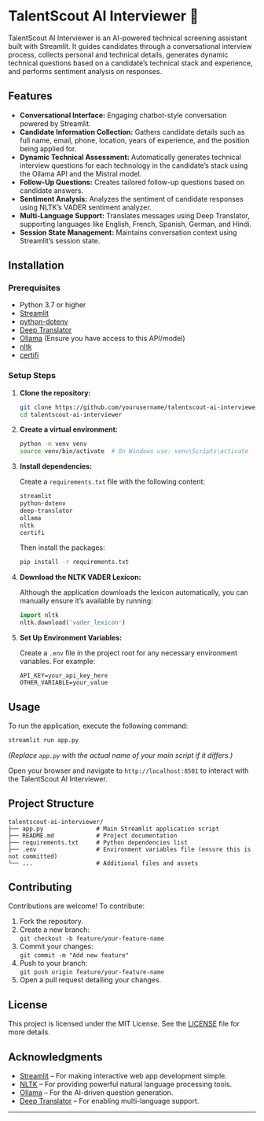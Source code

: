 
# TalentScout AI Interviewer 🤖

TalentScout AI Interviewer is an AI-powered technical screening assistant built with Streamlit. It guides candidates through a conversational interview process, collects personal and technical details, generates dynamic technical questions based on a candidate’s technical stack and experience, and performs sentiment analysis on responses.

## Features

- **Conversational Interface:** Engaging chatbot-style conversation powered by Streamlit.
- **Candidate Information Collection:** Gathers candidate details such as full name, email, phone, location, years of experience, and the position being applied for.
- **Dynamic Technical Assessment:** Automatically generates technical interview questions for each technology in the candidate’s stack using the Ollama API and the Mistral model.
- **Follow-Up Questions:** Creates tailored follow-up questions based on candidate answers.
- **Sentiment Analysis:** Analyzes the sentiment of candidate responses using NLTK’s VADER sentiment analyzer.
- **Multi-Language Support:** Translates messages using Deep Translator, supporting languages like English, French, Spanish, German, and Hindi.
- **Session State Management:** Maintains conversation context using Streamlit’s session state.

## Installation

### Prerequisites

- Python 3.7 or higher
- [Streamlit](https://streamlit.io/)
- [python-dotenv](https://pypi.org/project/python-dotenv/)
- [Deep Translator](https://pypi.org/project/deep-translator/)
- [Ollama](https://github.com/ollama/ollama) (Ensure you have access to this API/model)
- [nltk](https://www.nltk.org/)
- [certifi](https://pypi.org/project/certifi/)

### Setup Steps

1. **Clone the repository:**

   ```bash
   git clone https://github.com/yourusername/talentscout-ai-interviewer.git
   cd talentscout-ai-interviewer
   ```

2. **Create a virtual environment:**

   ```bash
   python -m venv venv
   source venv/bin/activate  # On Windows use: venv\Scripts\activate
   ```

3. **Install dependencies:**

   Create a `requirements.txt` file with the following content:

   ```txt
   streamlit
   python-dotenv
   deep-translator
   ollama
   nltk
   certifi
   ```

   Then install the packages:

   ```bash
   pip install -r requirements.txt
   ```

4. **Download the NLTK VADER Lexicon:**

   Although the application downloads the lexicon automatically, you can manually ensure it’s available by running:

   ```python
   import nltk
   nltk.download('vader_lexicon')
   ```

5. **Set Up Environment Variables:**

   Create a `.env` file in the project root for any necessary environment variables. For example:

   ```env
   API_KEY=your_api_key_here
   OTHER_VARIABLE=your_value
   ```

## Usage

To run the application, execute the following command:

```bash
streamlit run app.py
```

*(Replace `app.py` with the actual name of your main script if it differs.)*

Open your browser and navigate to `http://localhost:8501` to interact with the TalentScout AI Interviewer.

## Project Structure

```
talentscout-ai-interviewer/
├── app.py               # Main Streamlit application script
├── README.md            # Project documentation
├── requirements.txt     # Python dependencies list
├── .env                 # Environment variables file (ensure this is not committed)
└── ...                  # Additional files and assets
```

## Contributing

Contributions are welcome! To contribute:

1. Fork the repository.
2. Create a new branch:  
   `git checkout -b feature/your-feature-name`
3. Commit your changes:  
   `git commit -m "Add new feature"`
4. Push to your branch:  
   `git push origin feature/your-feature-name`
5. Open a pull request detailing your changes.

## License

This project is licensed under the MIT License. See the [LICENSE](LICENSE) file for more details.

## Acknowledgments

- [Streamlit](https://streamlit.io/) – For making interactive web app development simple.
- [NLTK](https://www.nltk.org/) – For providing powerful natural language processing tools.
- [Ollama](https://github.com/ollama/ollama) – For the AI-driven question generation.
- [Deep Translator](https://pypi.org/project/deep-translator/) – For enabling multi-language support.

---
